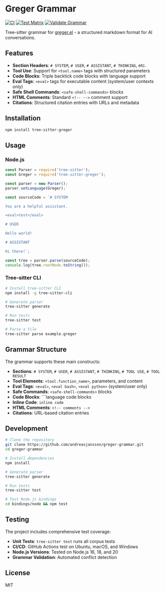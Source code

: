 # Greger Grammar

[![CI](https://github.com/andreasjansson/greger-grammar/actions/workflows/ci.yml/badge.svg)](https://github.com/andreasjansson/greger-grammar/actions/workflows/ci.yml)
[![Test Matrix](https://github.com/andreasjansson/greger-grammar/actions/workflows/test-matrix.yml/badge.svg)](https://github.com/andreasjansson/greger-grammar/actions/workflows/test-matrix.yml)
[![Validate Grammar](https://github.com/andreasjansson/greger-grammar/actions/workflows/validate.yml/badge.svg)](https://github.com/andreasjansson/greger-grammar/actions/workflows/validate.yml)

Tree-sitter grammar for [greger.el](https://github.com/andreasjansson/greger.el) - a structured markdown format for AI conversations.

## Features

- **Section Headers**: `# SYSTEM`, `# USER`, `# ASSISTANT`, `# THINKING`, etc.
- **Tool Use**: Support for `<tool.name>` tags with structured parameters
- **Code Blocks**: Triple backtick code blocks with language support
- **Eval Tags**: `<eval>` tags for executable content (system/user contexts only)
- **Safe Shell Commands**: `<safe-shell-commands>` blocks
- **HTML Comments**: Standard `<!-- -->` comment support
- **Citations**: Structured citation entries with URLs and metadata

## Installation

```bash
npm install tree-sitter-greger
```

## Usage

### Node.js

```javascript
const Parser = require('tree-sitter');
const Greger = require('tree-sitter-greger');

const parser = new Parser();
parser.setLanguage(Greger);

const sourceCode = `# SYSTEM

You are a helpful assistant.

<eval>test</eval>

# USER

Hello world!

# ASSISTANT

Hi there!`;

const tree = parser.parse(sourceCode);
console.log(tree.rootNode.toString());
```

### Tree-sitter CLI

```bash
# Install tree-sitter CLI
npm install -g tree-sitter-cli

# Generate parser
tree-sitter generate

# Run tests
tree-sitter test

# Parse a file
tree-sitter parse example.greger
```

## Grammar Structure

The grammar supports these main constructs:

- **Sections**: `# SYSTEM`, `# USER`, `# ASSISTANT`, `# THINKING`, `# TOOL USE`, `# TOOL RESULT`
- **Tool Elements**: `<tool.function_name>`, parameters, and content
- **Eval Tags**: `<eval>`, `<eval bash>`, `<eval python>` (system/user only)
- **Safe Commands**: `<safe-shell-commands>` blocks
- **Code Blocks**: ```language code blocks
- **Inline Code**: `inline code`
- **HTML Comments**: `<!-- comments -->`
- **Citations**: URL-based citation entries

## Development

```bash
# Clone the repository
git clone https://github.com/andreasjansson/greger-grammar.git
cd greger-grammar

# Install dependencies
npm install

# Generate parser
tree-sitter generate

# Run tests
tree-sitter test

# Test Node.js bindings
cd bindings/node && npm test
```

## Testing

The project includes comprehensive test coverage:

- **Unit Tests**: `tree-sitter test` runs all corpus tests
- **CI/CD**: GitHub Actions test on Ubuntu, macOS, and Windows
- **Node.js Versions**: Tested on Node.js 16, 18, and 20
- **Grammar Validation**: Automated conflict detection

## License

MIT
